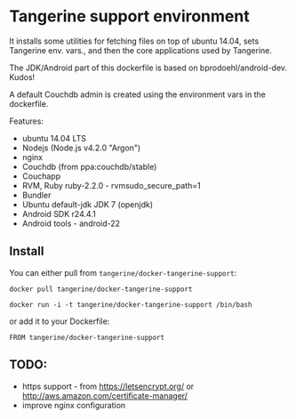 # Tangerine support environment  

It installs some utilities for fetching files on top of ubuntu 14.04, 
sets Tangerine env. vars., and then the core applications used by Tangerine. 

The JDK/Android part of this dockerfile is based on bprodoehl/android-dev. Kudos!

A default Couchdb admin is created using the environment vars in the dockerfile.

Features:

- ubuntu 14.04 LTS
- Nodejs (Node.js v4.2.0 "Argon")
- nginx
- Couchdb (from ppa:couchdb/stable)
- Couchapp
- RVM, Ruby ruby-2.2.0 - rvmsudo_secure_path=1
- Bundler
- Ubuntu default-jdk JDK 7 (openjdk)
- Android SDK r24.4.1
- Android tools - android-22

## Install

You can either pull from `tangerine/docker-tangerine-support`:

```
docker pull tangerine/docker-tangerine-support
```

```
docker run -i -t tangerine/docker-tangerine-support /bin/bash
```

or add it to your Dockerfile:

```
FROM tangerine/docker-tangerine-support
```

## TODO:

- https support - from https://letsencrypt.org/ or http://aws.amazon.com/certificate-manager/
- improve nginx configuration

